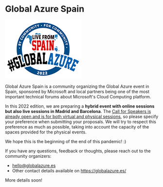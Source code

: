 # Global Azure Spain

[![Global Azure Spain Logo](GlobalAzure2022LiveFromSpain-250.png "Visit us here!")](https://globalazure.es/)

Global Azure Spain is a community organizing the Global Azure event in Spain, sponsored by Microsoft and local partners being one of the most important technical forums about Microsoft's Cloud Computing platform.

In this 2022 edition, we are preparing a **hybrid event with online sessions but also live sessions in Madrid and Barcelona**. The [Call for Speakers is already open and is for both virtual and physical sessions](https://sessionize.com/global-azure-2022-spain), so please specify your preference when submitting your proposals. We will try to respect this preference as much as possible, taking into account the capacity of the spaces provided for the physical events.

We hope this is the beginning of the end of this pandemic! :)

If you have any questions, feedback or thoughts, please reach out to the community organizers:
* hello@globalazure.es 
* Other contact details available on https://globalazure.es/

More details soon!